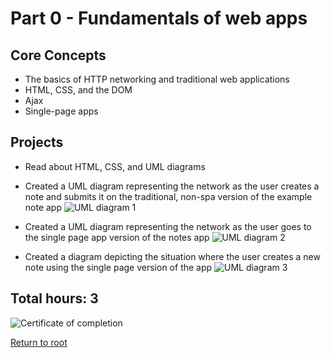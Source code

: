 # Part 0 - Fundamentals of web apps

## Core Concepts

- The basics of HTTP networking and traditional web applications
- HTML, CSS, and the DOM
- Ajax
- Single-page apps

## Projects

- Read about HTML, CSS, and UML diagrams

- Created a UML diagram representing the network as the user creates a note and submits it on the traditional, non-spa version of the example note app
  ![UML diagram 1](https://raw.githubusercontent.com/jcmsmith/Full-Stack-open/main/part0/0.4%20New%20Note.png)

- Created a UML diagram representing the network as the user goes to the single page app version of the notes app
  ![UML diagram 2](https://raw.githubusercontent.com/jcmsmith/Full-Stack-open/main/part0/0.5%20Accessing%20the%20Notes%20SPA.png)

- Created a diagram depicting the situation where the user creates a new note using the single page version of the app
  ![UML diagram 3](<https://raw.githubusercontent.com/jcmsmith/Full-Stack-open/main/part0/0.6%20New%20Note%20(SPA).png>)

## Total hours: 3

![Certificate of completion](https://imgur.com/xfaUVfs.png)

[Return to root](https://github.com/jcmsmith/Full-Stack-open)
